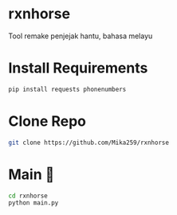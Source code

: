 # rxnhorse
Tool remake penjejak hantu, bahasa melayu

# Install Requirements
```bash
pip install requests phonenumbers
```

# Clone Repo
```bash
git clone https://github.com/Mika259/rxnhorse
```

# Main 🐜
```bash
cd rxnhorse
python main.py
```
